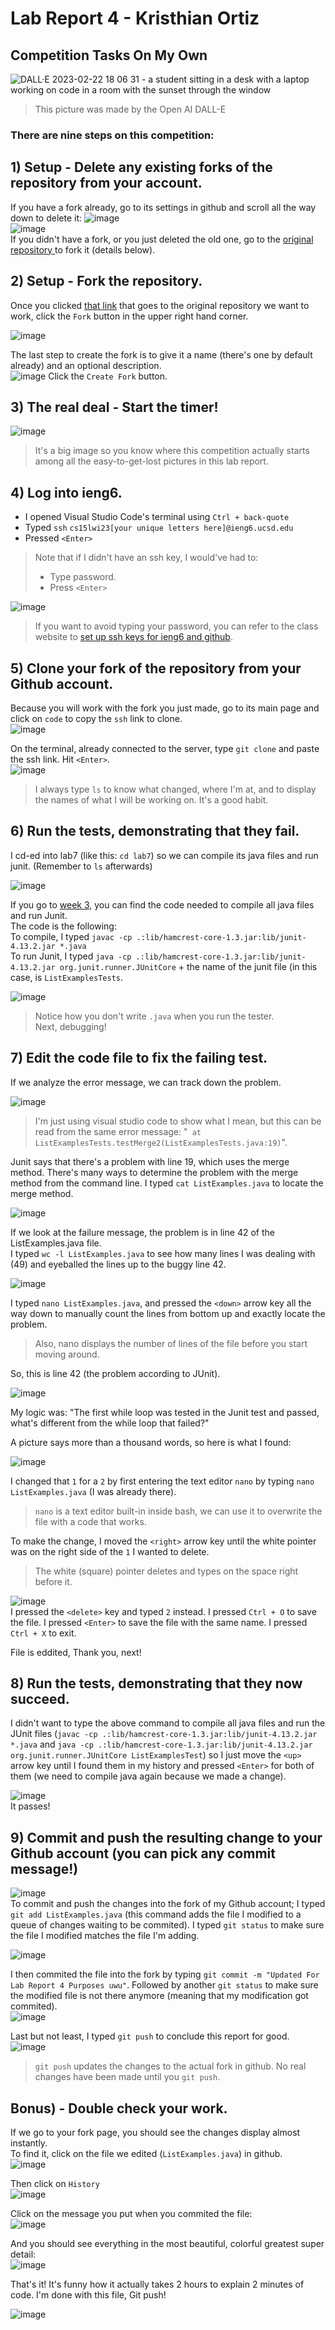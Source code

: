# Lab Report 4 - Kristhian Ortiz
## Competition Tasks On My Own
![DALL·E 2023-02-22 18 06 31 - a student sitting in a desk with a laptop working on code in a room with the sunset through the window](https://user-images.githubusercontent.com/122419405/221385926-139309c1-c5c0-4fc8-b7ed-007e5560b9a9.png)  
> This picture was made by the Open AI DALL-E

### There are nine steps on this competition:  

## 1) Setup - Delete any existing forks of the repository from your account.  
If you have a fork already, go to its settings in github and scroll all the way down to delete it:
![image](https://user-images.githubusercontent.com/122419405/220795828-09b36163-aa98-4582-847e-803a14accb0e.png)  
![image](https://user-images.githubusercontent.com/122419405/220795947-e3555972-7136-4fb2-9ddc-cec8deb48a20.png)  
If you didn't have a fork, or you just deleted the old one, go to the [original repository ](https://github.com/ucsd-cse15l-w23/lab7) to fork it (details below).  

## 2) Setup - Fork the repository.   
Once you clicked [that link](https://github.com/ucsd-cse15l-w23/lab7) that goes to the original repository we want to work, click the `Fork` button in the upper right hand corner.  

![image](https://user-images.githubusercontent.com/122419405/221386285-38ec0078-a659-4b80-96c4-ff574b7ca982.png)  

The last step to create the fork is to give it a name (there's one by default already) and an optional description.  
![image](https://user-images.githubusercontent.com/122419405/221386407-1b86d5b0-ffff-49bc-9436-04fc8e3290c5.png)
Click the `Create Fork` button.

## 3) The real deal - Start the timer!  
![image](https://user-images.githubusercontent.com/122419405/221386475-7ef3c06c-74a2-408f-a58e-348531349398.png)  
> It's a big image so you know where this competition actually starts among all the easy-to-get-lost pictures in this lab report.

## 4) Log into ieng6.   
- I opened Visual Studio Code's terminal using `Ctrl + back-quote` 
- Typed `ssh` `cs15lwi23[your unique letters here]@ieng6.ucsd.edu` 
- Pressed `<Enter>`  
> Note that if I didn't have an ssh key, I would've had to:
> - Type password.
> - Press `<Enter>`  

![image](https://user-images.githubusercontent.com/122419405/221389682-8ade15fb-6975-4b92-97d5-d6e1d110214f.png)  

> If you want to avoid typing your password, you can refer to the class website to [set up ssh keys for ieng6 and github](https://ucsd-cse15l-w23.github.io/week/week7/#:~:text=Command%2DLine%20Setup-,Generating%20SSH%20Keys%20for%20ieng6,-With%20the%20setup).  

## 5) Clone your fork of the repository from your Github account.   
Because you will work with the fork you just made, go to its main page and click on `code` to copy the `ssh` link to clone.  
![image](https://user-images.githubusercontent.com/122419405/221386972-614837d4-8bf3-4158-8467-4123d5ba6689.png)  

On the terminal, already connected to the server, type `git clone` and paste the ssh link. Hit `<Enter>`.  
![image](https://user-images.githubusercontent.com/122419405/221387045-7d9dbdae-60fd-42bd-b0c3-6b8c858fd136.png)  
> I always type `ls` to know what changed, where I'm at, and to display the names of what I will be working on. It's a good habit.  

## 6) Run the tests, demonstrating that they fail.   
I cd-ed into lab7 (like this: `cd lab7`) so we can compile its java files and run junit. (Remember to `ls` afterwards)  

![image](https://user-images.githubusercontent.com/122419405/221387196-00007ddf-ea2b-40a6-ae56-20a475582811.png)   

If you go to [week 3](https://ucsd-cse15l-w23.github.io/week/week3/#:~:text=you%20run%20them%3A-,MAC%20USERS%3A,-local%20%24%20javac%20%2Dcp), you can find the code needed to compile all java files and run Junit.  
The code is the following:  
To compile, I typed `javac -cp .:lib/hamcrest-core-1.3.jar:lib/junit-4.13.2.jar *.java`  
To run Junit, I typed `java -cp .:lib/hamcrest-core-1.3.jar:lib/junit-4.13.2.jar org.junit.runner.JUnitCore` + the name of the junit file (in this case, is `ListExamplesTests`.

![image](https://user-images.githubusercontent.com/122419405/221387385-e86a9a65-b005-4cfb-931f-7f9f15698661.png)  
> Notice how you don't write `.java` when you run the tester.  
Next, debugging!

## 7) Edit the code file to fix the failing test.  
If we analyze the error message, we can track down the problem.  

![image](https://user-images.githubusercontent.com/122419405/221387634-6fc24e27-36ee-4d8a-b103-97a4e9491b3e.png)  
> I'm just using visual studio code to show what I mean, but this can be read from the same error message: "` at ListExamplesTests.testMerge2(ListExamplesTests.java:19)`".  

Junit says that there's a problem with line 19, which uses the merge method.
There's many ways to determine the problem with the merge method from the command line.
I typed `cat ListExamples.java` to locate the merge method.  

![image](https://user-images.githubusercontent.com/122419405/221387859-eb2f7671-c9c1-4867-b53a-3674c6fa2dbe.png)   

If we look at the failure message, the problem is in line 42 of the ListExamples.java file.  
I typed `wc -l ListExamples.java` to see how many lines I was dealing with (49) and eyeballed the lines up to the buggy line 42.  

![image](https://user-images.githubusercontent.com/122419405/221388009-7a44d241-98fb-4435-8c2e-5cb84d2f4b37.png)  

I typed `nano ListExamples.java`, and pressed the `<down>` arrow key all the way down to manually count the lines from bottom up and exactly locate the problem.
> Also, nano displays the number of lines of the file before you start moving around.  

So, this is line 42 (the problem according to JUnit).  

![image](https://user-images.githubusercontent.com/122419405/221388092-aa9cbd21-cced-463d-b2c8-bf4ab34a9729.png)  

My logic was: "The first while loop was tested in the Junit test and passed, what's different from the while loop that failed?"  

A picture says more than a thousand words, so here is what I found:  

![image](https://user-images.githubusercontent.com/122419405/221388151-0a6bea6e-1089-40f0-b385-fdd13927ea75.png)  

I changed that `1` for a `2` by first entering the text editor `nano` by typing `nano ListExamples.java` (I was already there).  
> `nano` is a text editor built-in inside bash, we can use it to overwrite the file with a code that works.  

To make the change, I moved the `<right>` arrow key until the white pointer was on the right side of the `1` I wanted to delete.  
> The white (square) pointer deletes and types on the space right before it.  

![image](https://user-images.githubusercontent.com/122419405/221388264-2e374cb5-1a19-4c56-81bc-68dc3a95bd4f.png)  
I pressed the `<delete>` key and typed `2` instead.
I pressed `Ctrl + O` to save the file.
I pressed `<Enter>` to save the file with the same name.
I pressed `Ctrl + X` to exit.

File is eddited, Thank you, next!

## 8) Run the tests, demonstrating that they now succeed.  
I didn't want to type the above command to compile all java files and run the JUnit files (`javac -cp .:lib/hamcrest-core-1.3.jar:lib/junit-4.13.2.jar *.java` and `java -cp .:lib/hamcrest-core-1.3.jar:lib/junit-4.13.2.jar org.junit.runner.JUnitCore ListExamplesTest`) so I just move the `<up>` arrow key until I found them in my history and pressed `<Enter>` for both of them (we need to compile java again because we made a change).  

![image](https://user-images.githubusercontent.com/122419405/221388691-14819aad-c77f-4783-a8d9-41bb09883362.png)  
It passes!  

## 9) Commit and push the resulting change to your Github account (you can pick any commit message!)  
![image](https://user-images.githubusercontent.com/122419405/221388929-d538c24d-1479-4a3f-b515-ffe7af628286.png)  
To commit and push the changes into the fork of my Github account;
I typed `git add ListExamples.java` (this command adds the file I modified to a queue of changes waiting to be commited).
I typed `git status` to make sure the file I modified matches the file I'm adding.  

![image](https://user-images.githubusercontent.com/122419405/221389003-0cc9e756-e758-4bb4-8e1e-f95037bef560.png)  

I then commited the file into the fork by typing `git commit -m "Updated For Lab Report 4 Purposes uwu"`.
Followed by another `git status` to make sure the modified file is not there anymore (meaning that my modification got commited).  
![image](https://user-images.githubusercontent.com/122419405/221389119-b786ec97-c55f-417b-84b1-5cccc91aa34e.png)  

Last but not least, I typed `git push` to conclude this report for good.  
![image](https://user-images.githubusercontent.com/122419405/221389246-0628c06b-9a43-4637-aa95-539fadf09d48.png)  
> `git push` updates the changes to the actual fork in github. No real changes have been made until you `git push`.  

## Bonus) - Double check your work.
If we go to your fork page, you should see the changes display almost instantly.  
To find it, click on the file we edited (`ListExamples.java`) in github.  
![image](https://user-images.githubusercontent.com/122419405/221389318-85a5711c-d4f8-4a52-b161-0ac4bb093fb4.png)  

Then click on `History`  
![image](https://user-images.githubusercontent.com/122419405/221389348-440e9fc1-56cc-4abf-8f43-a3b5127a76c2.png)  

Click on the message you put when you commited the file:  
![image](https://user-images.githubusercontent.com/122419405/221389372-496346b7-5655-4e0a-a100-fdf43874dbdf.png)  

And you should see everything in the most beautiful, colorful greatest super detail:  
![image](https://user-images.githubusercontent.com/122419405/221389399-3cb314a9-691b-481d-b8a2-623ce959eb72.png)  

That's it! It's funny how it actually takes 2 hours to explain 2 minutes of code. 
I'm done with this file, Git push!

![image](https://user-images.githubusercontent.com/122419405/221389539-fa3af41e-244e-457d-b93a-803db9517ffe.png)
